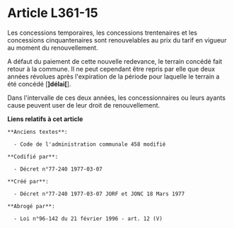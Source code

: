 # Article L361-15

Les concessions temporaires, les concessions trentenaires et les concessions cinquantenaires sont renouvelables au prix du
tarif en vigueur au moment du renouvellement.

A défaut du paiement de cette nouvelle redevance, le terrain concédé fait retour à la commune. Il ne peut cependant être
repris par elle que deux années révolues après l'expiration de la période pour laquelle le terrain a été concédé
[**]délai[**].

Dans l'intervalle de ces deux années, les concessionnaires ou leurs ayants cause peuvent user de leur droit de
renouvellement.

**Liens relatifs à cet article**

	**Anciens textes**:

	  - Code de l'administration communale 458 modifié

	**Codifié par**:

	  - Décret n°77-240 1977-03-07

	**Créé par**:

	  - Décret n°77-240 1977-03-07 JORF et JONC 18 Mars 1977

	**Abrogé par**:

	  - Loi n°96-142 du 21 février 1996 - art. 12 (V)
